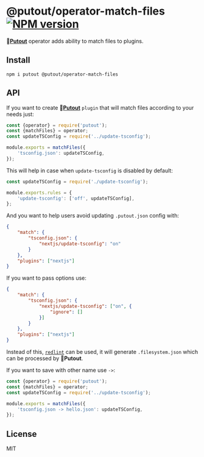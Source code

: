 # @putout/operator-match-files [![NPM version][NPMIMGURL]][NPMURL]

[NPMIMGURL]: https://img.shields.io/npm/v/@putout/operator-match-files.svg?style=flat&longCache=true
[NPMURL]: https://npmjs.org/package/@putout/operator-match-files "npm"

🐊[**Putout**](https://github.com/coderaiser/putout) operator adds ability to match files to plugins.

## Install

```
npm i putout @putout/operator-match-files
```

## API

If you want to create 🐊[**Putout**](https://github.com/coderaiser/putout) `plugin` that will match files according to your needs just:

```js
const {operator} = require('putout');
const {matchFiles} = operator;
const updateTSConfig = require('../update-tsconfig');

module.exports = matchFiles({
    'tsconfig.json': updateTSConfig,
});
```

This will help in case when `update-tsconfig` is disabled by default:

```js
const updateTSConfig = require('./update-tsconfig');

module.exports.rules = {
    'update-tsconfig': ['off', updateTSConfig],
};
```

And you want to help users avoid updating `.putout.json` config with:

```json
{
    "match": {
        "tsconfig.json": {
            "nextjs/update-tsconfig": "on"
        }
    },
    "plugins": ["nextjs"]
}
```

If you want to pass options use:

```json
{
    "match": {
        "tsconfig.json": {
            "nextjs/update-tsconfig": ["on", {
                "ignore": []
            }]
        }
    },
    "plugins": ["nextjs"]
}
```

Instead of this, [`redlint`](https://github.com/putoutjs/redlint) can be used, it will generate `.filesystem.json` which can be processed by 🐊**Putout**.

If you want to save with other name use `->`:

```js
const {operator} = require('putout');
const {matchFiles} = operator;
const updateTSConfig = require('../update-tsconfig');

module.exports = matchFiles({
    'tsconfig.json -> hello.json': updateTSConfig,
});
```

## License

MIT
